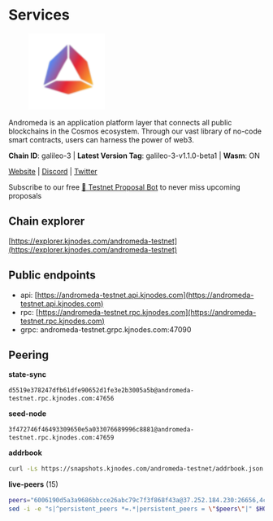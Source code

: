 # Services

<figure><img src="https://raw.githubusercontent.com/kj89/cosmos-images/main/logos/andromeda.png" width="150" alt=""><figcaption></figcaption></figure>

Andromeda is an application platform layer that connects all  public blockchains in the Cosmos ecosystem. Through our vast  library of no-code smart contracts, users can harness the power of web3.

**Chain ID**: galileo-3 | **Latest Version Tag**: galileo-3-v1.1.0-beta1 | **Wasm**: ON

[Website](https://www.andromedaprotocol.io) | [Discord](https://discord.gg/wzM3kSN3sE) | [Twitter](https://twitter.com/andromedaprot)



Subscribe to our free [🤖 Testnet Proposal Bot](https://t.me/kjnodes_testnet_proposal_bot) to never miss upcoming proposals


## Chain explorer
[https://explorer.kjnodes.com/andromeda-testnet](https://explorer.kjnodes.com/andromeda-testnet)

## Public endpoints

* api: [https://andromeda-testnet.api.kjnodes.com](https://andromeda-testnet.api.kjnodes.com)
* rpc: [https://andromeda-testnet.rpc.kjnodes.com](https://andromeda-testnet.rpc.kjnodes.com)
* grpc: andromeda-testnet.grpc.kjnodes.com:47090

## Peering

**state-sync**

```text
d5519e378247dfb61dfe90652d1fe3e2b3005a5b@andromeda-testnet.rpc.kjnodes.com:47656
```

**seed-node**

```text
3f472746f46493309650e5a033076689996c8881@andromeda-testnet.rpc.kjnodes.com:47659
```

**addrbook**
```bash
curl -Ls https://snapshots.kjnodes.com/andromeda-testnet/addrbook.json > $HOME/.andromedad/config/addrbook.json
```

**live-peers** (15)
```bash
peers="6006190d5a3a9686bbcce26abc79c7f3f868f43a@37.252.184.230:26656,4cd929e58c35970289659e402a582115671baaee@65.109.106.91:25656,e2efe3e1d7e0ed2e5b6a1b384c47f745e9f205ac@65.108.141.109:31656,d5519e378247dfb61dfe90652d1fe3e2b3005a5b@65.109.68.190:47656,f1d30c5f2d5882823317718eb4455f87ae846d0a@85.239.235.235:30656,99cebda3a65a35b9a6a8bef774c8b92c1e548aa5@65.108.226.26:36656,3969b8ddc6d0ed9f2deb0265e4b26e88c5cb894a@149.102.150.250:30656,72bba2142c9cada7e4b8e861fb79e8a66e345d99@95.217.236.79:50656,0cc98f28ed826b3b43d2c88deb214ff01b36f6ce@159.69.126.18:15656,bd323d2c7ce260b831d20923d390e4a1623f32c4@213.239.215.195:20095,20248068f368f5d1eda74646d2bfd1fcdaffb3e1@89.58.59.75:60656,3d25f45062b5f3f49a87d38300ca0f657a9c853f@84.252.159.238:02656,a14e423bd01f55bdc29c2eeac99aaa0398e94228@45.14.194.212:26656,1c101b595362f6a5856ef34f43545cf95eb34912@65.109.26.21:15656,8870aca1936673bb2068ed07fcadc6c46d3ec3a1@146.190.83.6:22656"
sed -i -e "s|^persistent_peers *=.*|persistent_peers = \"$peers\"|" $HOME/.andromedad/config/config.toml
```

